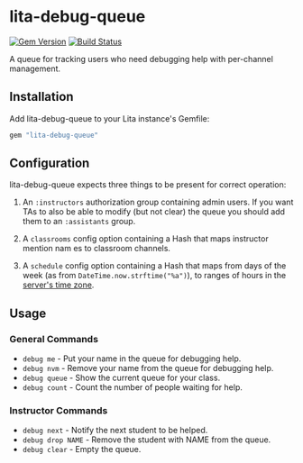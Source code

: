 # lita-debug-queue

[![Gem Version](https://badge.fury.io/rb/lita-debug-queue.svg)](http://badge.fury.io/rb/lita-debug-queue)
[![Build Status](https://travis-ci.org/kingcons/lita-debug-queue.svg?branch=master)](http://travis-ci.org/kingcons/lita-debug-queue)

A queue for tracking users who need debugging help with per-channel management.

## Installation

Add lita-debug-queue to your Lita instance's Gemfile:

``` ruby
gem "lita-debug-queue"
```

## Configuration

lita-debug-queue expects three things to be present for correct operation:

1. An `:instructors` authorization group containing admin users.
   If you want TAs to also be able to modify (but not clear) the
   queue you should add them to an `:assistants` group.

2. A `classrooms` config option containing a Hash that maps instructor mention nam   es to classroom channels.

3. A `schedule` config option containing a Hash that maps from days of the week
   (as from `DateTime.now.strftime("%a")`), to ranges of hours in the
   [server's time zone][heroku-tz].

[heroku-tz]: http://blog.pardner.com/2012/08/setting-the-default-time-zone-for-a-heroku-app/

## Usage

### General Commands

* `debug me` - Put your name in the queue for debugging help.
* `debug nvm` - Remove your name from the queue for debugging help.
* `debug queue` - Show the current queue for your class.
* `debug count` - Count the number of people waiting for help.

### Instructor Commands

* `debug next` - Notify the next student to be helped.
* `debug drop NAME` - Remove the student with NAME from the queue.
* `debug clear` - Empty the queue.
